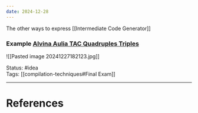 ```yaml
---
date: 2024-12-28
---
```

The other ways to express [[Intermediate Code Generator]]
### Example [Alvina Aulia TAC Quadruples Triples](https://www.youtube.com/watch?v=2Vor6lK2Lfk&ab_channel=AlvinaAulia)  

![[Pasted image 20241227182123.jpg]]

Status: #idea  
Tags:  [[compilation-techniques#Final Exam]]

---
# References